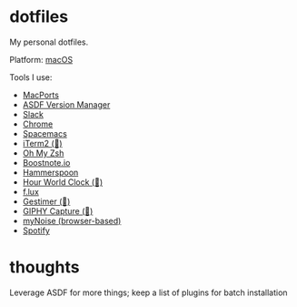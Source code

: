 # dotfiles
My personal dotfiles.

Platform: [macOS](https://www.apple.com/macos/)

Tools I use:
- [MacPorts](http://macports.org)
- [ASDF Version Manager](https://asdf-vm.com/)
- [Slack](https://slack.com/)
- [Chrome](https://www.google.com/chrome/)
- [Spacemacs](https://www.spacemacs.org/)
- [iTerm2 (🍎)](https://iterm2.com/)
- [Oh My Zsh](https://ohmyz.sh/)
- [Boostnote.io](https://boostnote.io/)
- [Hammerspoon](https://www.hammerspoon.org/)
- [Hour World Clock (🍎)](https://apps.apple.com/us/app/hour-world-clock/id569089415?mt=12)
- [f.lux](https://justgetflux.com/)
- [Gestimer (🍎)](http://maddin.io/gestimer/)
- [GIPHY Capture (🍎)](https://giphy.com/apps/giphycapture)
- [myNoise (browser-based)](https://mynoise.net/)
- [Spotify](https://www.spotify.com/)

# thoughts

Leverage ASDF for more things; keep a list of plugins for batch installation
